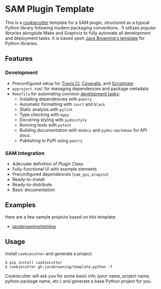 # SAM Plugin Template

This is a [cookiecutter](https://github.com/audreyr/cookiecutter) template for a SAM plugin, structured as a typical Python library following modern packaging conventions . It utilizes popular libraries alongside Make and Graphviz to fully automate all development and deployment tasks.
It is based upon [Jace Browning's template](https://github.com/jacebrowning/template-python) for Python libraries.

## Features

### Development

* Preconfigured setup for [Travis CI](https://travis-ci.org/), [Coveralls](https://coveralls.io/), and [Scrutinizer](https://scrutinizer-ci.com/)
* `pyproject.toml` for managing dependencies and package metadata
* `Makefile` for automating common [development tasks](https://github.com/jacebrowning/template-python/blob/master/%7B%7Bcookiecutter.plugin_name%7D%7D/CONTRIBUTING.md):
    - Installing dependencies with `poetry`
    - Automatic formatting with `isort` and `black`
    - Static analysis with `pylint`
    - Type checking with `mypy`
    - Docstring styling with `pydocstyle`
    - Running tests with `pytest`
    - Building documentation with `mkdocs` and `pydoc-markdown` for API docs.
    - Publishing to PyPI using `poetry`

### SAM Integration

* Adecuate definition of Plugin Class
* Fully-functional UI with example elements
* Preconfigured dependencies (`sam_gui`, `plugins`)
* Ready-to-install
* Ready-to-distribute
* Basic documentation

## Examples

Here are a few sample projects based on this template:

* [jacebrowning/minilog](https://github.com/jacebrowning/minilog)


## Usage

Install `cookiecutter` and generate a project:

```
$ pip install cookiecutter
$ cookiecutter gh:jacebrowning/template-python -f
```

Cookiecutter will ask you for some basic info (your name, project name, python package name, etc.) and generate a base Python project for you.

